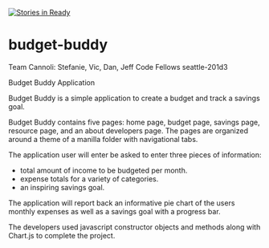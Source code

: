 [![Stories in Ready](https://badge.waffle.io/stefuhnee/budget-buddy.png?label=ready&title=Ready)](https://waffle.io/stefuhnee/budget-buddy)
# budget-buddy
Team Cannoli: Stefanie, Vic, Dan, Jeff
Code Fellows seattle-201d3

Budget Buddy Application

Budget Buddy is a simple application to create a budget and track a savings goal.

Budget Buddy contains five pages: home page, budget page, savings page, resource
page, and an about developers page.  The pages are organized around a theme of
a manilla folder with navigational tabs.

The application user will enter be asked to enter three pieces of information:
  * total amount of income to be budgeted per month.
  * expense totals for a variety of categories.
  * an inspiring savings goal.

The application will report back an informative pie chart of the users monthly
expenses as well as a savings goal with a progress bar.  

The developers used javascript constructor objects and methods along with
Chart.js to complete the project.  
